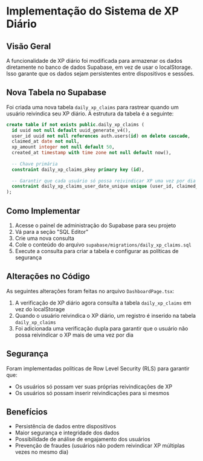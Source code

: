 # Implementação do Sistema de XP Diário

## Visão Geral

A funcionalidade de XP diário foi modificada para armazenar os dados diretamente no banco de dados Supabase, em vez de usar o localStorage. Isso garante que os dados sejam persistentes entre dispositivos e sessões.

## Nova Tabela no Supabase

Foi criada uma nova tabela `daily_xp_claims` para rastrear quando um usuário reivindica seu XP diário. A estrutura da tabela é a seguinte:

```sql
create table if not exists public.daily_xp_claims (
  id uuid not null default uuid_generate_v4(),
  user_id uuid not null references auth.users(id) on delete cascade,
  claimed_at date not null,
  xp_amount integer not null default 50,
  created_at timestamp with time zone not null default now(),
  
  -- Chave primária
  constraint daily_xp_claims_pkey primary key (id),
  
  -- Garantir que cada usuário só possa reivindicar XP uma vez por dia
  constraint daily_xp_claims_user_date_unique unique (user_id, claimed_at)
);
```

## Como Implementar

1. Acesse o painel de administração do Supabase para seu projeto
2. Vá para a seção "SQL Editor"
3. Crie uma nova consulta
4. Cole o conteúdo do arquivo `supabase/migrations/daily_xp_claims.sql`
5. Execute a consulta para criar a tabela e configurar as políticas de segurança

## Alterações no Código

As seguintes alterações foram feitas no arquivo `DashboardPage.tsx`:

1. A verificação de XP diário agora consulta a tabela `daily_xp_claims` em vez do localStorage
2. Quando o usuário reivindica o XP diário, um registro é inserido na tabela `daily_xp_claims`
3. Foi adicionada uma verificação dupla para garantir que o usuário não possa reivindicar o XP mais de uma vez por dia

## Segurança

Foram implementadas políticas de Row Level Security (RLS) para garantir que:

- Os usuários só possam ver suas próprias reivindicações de XP
- Os usuários só possam inserir reivindicações para si mesmos

## Benefícios

- Persistência de dados entre dispositivos
- Maior segurança e integridade dos dados
- Possibilidade de análise de engajamento dos usuários
- Prevenção de fraudes (usuários não podem reivindicar XP múltiplas vezes no mesmo dia)